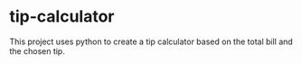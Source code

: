 # tip-calculator
This project uses python to create a tip calculator based on the total bill and the chosen tip. 
